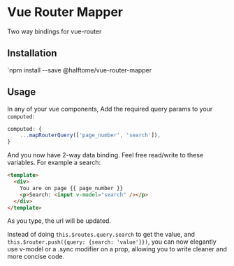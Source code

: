 # Vue Router Mapper

Two way bindings for vue-router

## Installation

`npm install --save @halftome/vue-router-mapper

## Usage

In any of your vue components, Add the required query params to your `computed`:

```javascript
computed: {
    ...mapRouterQuery(['page_number', 'search']),
}
```

And you now have 2-way data binding. Feel free read/write to these variables. For example a search:

```html
<template>
  <div>
    You are on page {{ page_number }}
    <p>Search: <input v-model="search" /></p>
  </div>
</template>
```

As you type, the url will be updated.

Instead of doing `this.$routes.query.search` to get the value, and `this.$router.push({query: {search: 'value'}})`, you can now elegantly use v-model or a .sync modifier on a prop, allowing you to write cleaner and more concise code.
